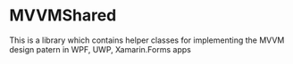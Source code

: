 # MVVMShared
This is a library which contains helper classes for implementing the MVVM design patern in WPF, UWP, Xamarin.Forms apps
